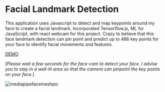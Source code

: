 # Facial Landmark Detection

This application uses Javascript to detect and map keypoints around my face to create a facial landmark. Incorporated Tensorflow.js, ML for JavaScript, with react webcam for this project. Crazy to believe that this face landmark detection can pin point and predict up to 486 key points for your face to identify facial movements and features.

[DEMO](https://ai-facial-landmark.netlify.app/)

[*Please wait a few seconds for the face-cam to detect your face. I advise you to stay in a well-lit area so that the camera can pinpoint the key points on your face.*]

<img src='https://user-images.githubusercontent.com/67409144/188339702-1b685714-de26-4e40-ad62-6bf8af2da457.png' alt='mediapipefacemeshpic' />
